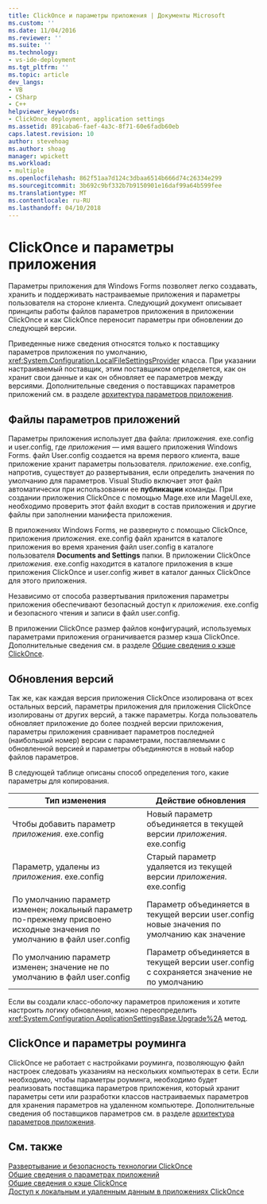 ```yaml
---
title: ClickOnce и параметры приложения | Документы Microsoft
ms.custom: ''
ms.date: 11/04/2016
ms.reviewer: ''
ms.suite: ''
ms.technology:
- vs-ide-deployment
ms.tgt_pltfrm: ''
ms.topic: article
dev_langs:
- VB
- CSharp
- C++
helpviewer_keywords:
- ClickOnce deployment, application settings
ms.assetid: 891caba6-faef-4a3c-8f71-60e6fadb60eb
caps.latest.revision: 10
author: stevehoag
ms.author: shoag
manager: wpickett
ms.workload:
- multiple
ms.openlocfilehash: 862f51aa7d124c3dbaa6514b666d74c26334e299
ms.sourcegitcommit: 3b692c9bf332b7b9150901e16daf99a64b599fee
ms.translationtype: MT
ms.contentlocale: ru-RU
ms.lasthandoff: 04/10/2018
---
```

# <a name="clickonce-and-application-settings"></a>ClickOnce и параметры приложения
Параметры приложения для Windows Forms позволяет легко создавать, хранить и поддерживать настраиваемые приложения и параметры пользователя на стороне клиента. Следующий документ описывает принципы работы файлов параметров приложения в приложении ClickOnce и как ClickOnce переносит параметры при обновлении до следующей версии.  
  
 Приведенные ниже сведения относятся только к поставщику параметров приложения по умолчанию, <xref:System.Configuration.LocalFileSettingsProvider> класса. При указании настраиваемый поставщик, этим поставщиком определяется, как он хранит свои данные и как он обновляет ее параметров между версиями. Дополнительные сведения о поставщиках параметров приложений см. в разделе [архитектура параметров приложения](/dotnet/framework/winforms/advanced/application-settings-architecture).  
  
## <a name="application-settings-files"></a>Файлы параметров приложений  
 Параметры приложения использует два файла: *приложения*. exe.config и user.config, где *приложения* — имя вашего приложения Windows Forms. файл User.config создается на время первого клиента, ваше приложение хранит параметры пользователя. *приложение*. exe.config, напротив, существует до развертывания, если определить значения по умолчанию для параметров. Visual Studio включает этот файл автоматически при использовании ее **публикации** команды. При создании приложения ClickOnce с помощью Mage.exe или MageUI.exe, необходимо проверить этот файл входит в состав приложения и другие файлы при заполнении манифеста приложения.  
  
 В приложениях Windows Forms, не развернуто с помощью ClickOnce, приложения *приложения*. exe.config файл хранится в каталоге приложения во время хранения файл user.config в каталоге пользователя **Documents and Settings**  папки. В приложении ClickOnce *приложения*. exe.config находится в каталоге приложения в кэше приложения ClickOnce и user.config живет в каталог данных ClickOnce для этого приложения.  
  
 Независимо от способа развертывания приложения параметры приложения обеспечивают безопасный доступ к *приложения*. exe.config и безопасного чтения и записи в файл user.config.  
  
 В приложении ClickOnce размер файлов конфигураций, используемых параметрами приложения ограничивается размер кэша ClickOnce. Дополнительные сведения см. в разделе [Общие сведения о кэше ClickOnce](../deployment/clickonce-cache-overview.md).  
  
## <a name="version-upgrades"></a>Обновления версий  
 Так же, как каждая версия приложения ClickOnce изолирована от всех остальных версий, параметры приложения для приложения ClickOnce изолированы от других версий, а также параметры. Когда пользователь обновляет приложение до более поздней версии приложения, параметры приложения сравнивает параметров последней (наибольший номер) версии с параметрами, поставляемыми с обновленной версией и параметры объединяются в новый набор файлов параметров.  
  
 В следующей таблице описаны способ определения того, какие параметры для копирования.  
  
|Тип изменения|Действие обновления|  
|--------------------|--------------------|  
|Чтобы добавить параметр *приложения*. exe.config|Новый параметр объединяется в текущей версии *приложения*. exe.config|  
|Параметр, удалены из *приложения*. exe.config|Старый параметр удаляется из текущей версии *приложения*. exe.config|  
|По умолчанию параметр изменен; локальный параметр по-прежнему присвоено исходные значения по умолчанию в файл user.config|Параметр объединяется в текущей версии user.config новые значения по умолчанию как значение|  
|По умолчанию параметр изменен; значение не по умолчанию в файл user.config|Параметр объединяется в текущей версии user.config с сохраняется значение не по умолчанию|  
  
 Если вы создали класс-оболочку параметров приложения и хотите настроить логику обновления, можно переопределить <xref:System.Configuration.ApplicationSettingsBase.Upgrade%2A> метод.  
  
## <a name="clickonce-and-roaming-settings"></a>ClickOnce и параметры роуминга  
 ClickOnce не работает с настройками роуминга, позволяющую файл настроек следовать указаниям на нескольких компьютерах в сети. Если необходимо, чтобы параметры роуминга, необходимо будет реализовать поставщика параметров приложения, который хранит параметры сети или разработки классов настраиваемых параметров для хранения параметров на удаленном компьютере. Дополнительные сведения об поставщиков параметров см. в разделе [архитектура параметров приложения](/dotnet/framework/winforms/advanced/application-settings-architecture).  
  
## <a name="see-also"></a>См. также  
 [Развертывание и безопасность технологии ClickOnce](../deployment/clickonce-security-and-deployment.md)   
 [Общие сведения о параметрах приложений](/dotnet/framework/winforms/advanced/application-settings-overview)   
 [Общие сведения о кэше ClickOnce](../deployment/clickonce-cache-overview.md)   
 [Доступ к локальным и удаленным данным в приложениях ClickOnce](../deployment/accessing-local-and-remote-data-in-clickonce-applications.md)